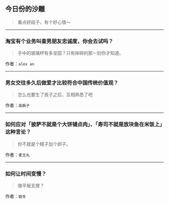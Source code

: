 ## 今日份的沙雕

> 看点好段子，有个好心情～


 
---

### 淘宝有个业务叫查男朋友忠诚度，你会去试吗？

> 手中的玻璃杯有多坚固？只有摔碎的那一刻你才知道。


作者：`alex an`

---

### 男女交往多久后做爱才比较符合中国传统价值观？

> 怎么也要生了孩子之后，互相熟悉了吧


作者：`高枫子`

---

### 如何应对「披萨不就是个大饼铺点肉」、「寿司不就是放块鱼在米饭上」这种言论？

> 你不就是个精子加个卵子。


作者：`柔王丸`

---

### 如何让时间变慢？

> 做平板支撑？


作者：`姚冬`